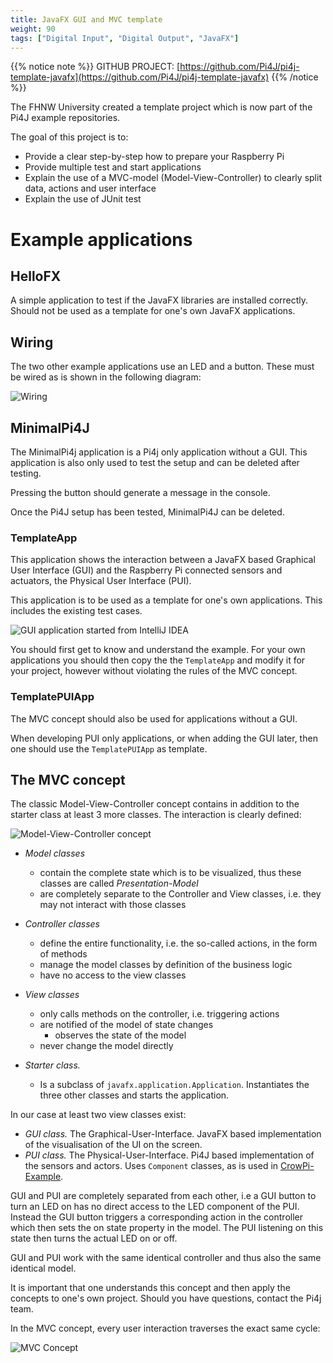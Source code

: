 ```yaml
---
title: JavaFX GUI and MVC template
weight: 90
tags: ["Digital Input", "Digital Output", "JavaFX"]
---
```


{{% notice note %}}
GITHUB PROJECT: [https://github.com/Pi4J/pi4j-template-javafx](https://github.com/Pi4J/pi4j-template-javafx)
{{% /notice %}}

The FHNW University created a template project which is now part of the Pi4J example repositories.

The goal of this project is to:

* Provide a clear step-by-step how to prepare your Raspberry Pi
* Provide multiple test and start applications
* Explain the use of a MVC-model (Model-View-Controller) to clearly split data, actions and user interface
* Explain the use of JUnit test


# Example applications

## HelloFX

A simple application to test if the JavaFX libraries are installed correctly. 
Should not be used as a template for one's own JavaFX applications.

## Wiring

The two other example applications use an LED and a button. 
These must be wired as is shown in the following diagram:

![Wiring](https://github.com/Pi4J/pi4j-template-javafx/raw/master/assets/led-button_bb.png)

## MinimalPi4J

The MinimalPi4j application is a Pi4j only application without a GUI. 
This application is also only used to test the setup and can be deleted after testing.

Pressing the button should generate a message in the console.

Once the Pi4J setup has been tested, MinimalPi4J can be deleted.

### TemplateApp

This application shows the interaction between a JavaFX based Graphical User Interface (GUI) and the Raspberry Pi 
connected sensors and actuators, the Physical User Interface (PUI).

This application is to be used as a template for one's own applications. This includes the existing test cases.

![GUI application started from IntelliJ IDEA](/assets/getting-started/template-javafx-mvc/running-gui.png)

You should first get to know and understand the example. For your own applications you should then copy the the `TemplateApp` 
and modify it for your project, however without violating the rules of the MVC concept.

### TemplatePUIApp

The MVC concept should also be used for applications without a GUI.

When developing PUI only applications, or when adding the GUI later, then one should use the `TemplatePUIApp` as template.

## The MVC concept

The classic Model-View-Controller concept contains in addition to the starter class at least 3 more classes. The interaction is clearly defined:

![Model-View-Controller concept](https://github.com/Pi4J/pi4j-template-javafx/raw/master/assets/mvc-concept.png)

- _Model classes_
    - contain the complete state which is to be visualized, thus these classes are called _Presentation-Model_
    - are completely separate to the Controller and View classes, i.e. they may not interact with those classes

- _Controller classes_
    - define the entire functionality, i.e. the so-called actions, in the form of methods
    - manage the model classes by definition of the business logic
    - have no access to the view classes

- _View classes_
    - only calls methods on the controller, i.e. triggering actions
    - are notified of the model of state changes
        - observes the state of the model
    - never change the model directly

- _Starter class._
    - Is a subclass of `javafx.application.Application`. Instantiates the three other classes and starts the application.

In our case at least two view classes exist:
- _GUI class._ The Graphical-User-Interface. JavaFX based implementation of the visualisation of the UI on the screen.
- _PUI class._ The Physical-User-Interface. Pi4J based implementation of the sensors and actors. Uses `Component` classes, as is used in  [CrowPi-Example](https://github.com/Pi4J/pi4j-example-crowpi).

GUI and PUI are completely separated from each other, i.e a GUI button to turn an LED on has no direct access to the LED component of the PUI. Instead the GUI button triggers a corresponding action in the controller which then sets the on state property in the model. The PUI listening on this state then turns the actual LED on or off.

GUI and PUI work with the same identical controller and thus also the same identical model.

It is important that one understands this concept and then apply the concepts to one's own project. Should you have questions, contact the Pi4j team.

In the MVC concept, every user interaction traverses the exact same cycle:

![MVC Concept](https://github.com/Pi4J/pi4j-template-javafx/raw/master/assets/mvc-interaction.png)



